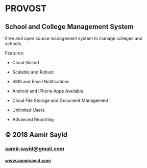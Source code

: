 # PROVOST
## School and College Management System

Free and open source management system to manage colleges and schools.

Features:

* Cloud-Based

* Scalable and Robust

* SMS and Email Notifications

* Android and iPhone Apps Available

* Cloud File Storage and Document Management

* Unlimited Users

* Advanced Reporting

## © 2018 Aamir Sayid
### aamir.sayid@gmail.com
#### www.aamirsayid.com